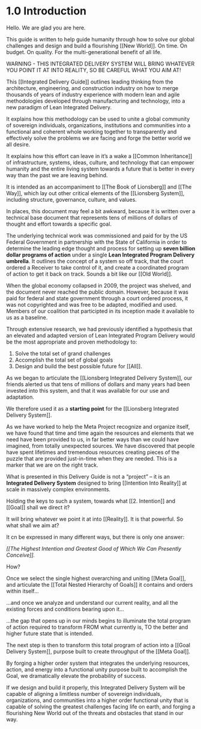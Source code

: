 # 1.0 Introduction
Hello. We are glad you are here. 

This guide is written to help guide humanity through how to solve our global challenges and design and build a flourishing [[New World]]. On time. On budget. On quality. For the multi-generational benefit of all life.

WARNING - THIS INTEGRATED DELIVERY SYSTEM WILL BRING WHATEVER YOU POINT IT AT INTO REALITY, SO BE CAREFUL WHAT YOU AIM AT! 

This [[Integrated Delivery Guide]] outlines leading thinking from the architecture, engineering, and construction industry on how to merge thousands of years of industry experience with modern lean and agile methodologies developed through manufacturing and technology, into a new paradigm of Lean Integrated Delivery. 

It explains how this methodology can be used to unite a global community of sovereign individuals, organizations, institutions and communities into a functional and coherent whole working together to transparently and effectively solve the problems we are facing and forge the better world we all desire. 

It explains how this effort can leave in it’s a wake a [[Common Inheritance]] of infrastructure, systems, ideas, culture, and technology that can empower humanity and the entire living system towards a future that is better in every way than the past we are leaving behind. 

It is intended as an accompaniment to [[The Book of Lionsberg]] and [[The Way]], which lay out other critical elements of the [[Lionsberg System]], including structure, governance, culture, and values. 

In places, this document may feel a bit awkward, because it is written over a technical base document that represents tens of millions of dollars of thought and effort towards a specific goal. 

The underlying technical work was commissioned and paid for by the US Federal Government in partnership with the State of California in order to determine the leading edge thought and process for setting up **seven billion dollar programs of action** under a single **Lean Integrated Program Delivery umbrella**. It outlines the concept of a system so off track, that the court ordered a Receiver to take control of it, and create a coordinated program of action to get it back on track. Sounds a bit like our [[Old World]]. 

When the global economy collapsed in 2009, the project was shelved, and the document never reached the public domain. However, because it was paid for federal and state government through a court ordered process, it was not copyrighted and was free to be adapted, modified and used. Members of our coalition that participted in its inception made it available to us as a baseline. 

Through extensive research, we had previously identified a hypothesis that an elevated and adapted version of Lean Integrated Program Delivery would be the most appropriate and proven methodology to:

1. Solve the total set of grand challenges  
2. Accomplish the total set of global goals  
3. Design and build the best possible future for [[All]].  

As we began to articulate the [[Lionsberg Integrated Delivery System]], our friends alerted us that tens of millions of dollars and many years had been invested into this system, and that it was available for our use and adaptation. 

We therefore used it as a **starting point** for the [[Lionsberg Integrated Delivery System]]. 

As we have worked to help the Meta Project recognize and organize itself, we have found that time and time again the resources and elements that we need have been provided to us, in far better ways than we could have imagined, from totally unexpected sources. We have discovered that people have spent lifetimes and tremendous resources creating pieces of the puzzle that are provided just-in-time when they are needed. This is a marker that we are on the right track.

What is presented in this Delivery Guide is not a “project” – it is an **Integrated Delivery System** designed to bring [[Intention Into Reality]] at scale in massively complex environments. 

Holding the keys to such a system, towards what [[2. Intention]] and [[Goal]] shall we direct it? 

It will bring whatever we point it at into [[Reality]]. It is that powerful. So what shall we aim at?

It cn be expressed in many different ways, but there is only one answer: 

_[[The Highest Intention and Greatest Good of Which We Can Presently Conceive]]._ 

How? 

Once we select the single highest overarching and uniting [[Meta Goal]], and articulate the [[Total Nested Hierarchy of Goals]] it contains and orders within itself...  

...and once we analyze and understand our current reality, and all the existing forces and conditions bearing upon it...

...the gap that opens up in our minds begins to illuminate the total program of action required to transform FROM what currently is, TO the better and higher future state that is intended. 

The next step is then to transform this total program of action into a [[Goal Delivery System]], purpose built to create throughput of the [[Meta Goal]]. 

By forging a higher order system that integrates the underlying resources, action, and energy into a functional unity purpose built to accomplish the Goal, we dramatically elevate the probability of success. 

If we design and build it properly, this Integrated Delivery System will be capable of aligning a limitless number of sovereign individuals, organizations, and communities into a higher order functional unity that is capable of solving the greatest challenges facing life on earth, and forging a flourishing New World out of the threats and obstacles that stand in our way.  